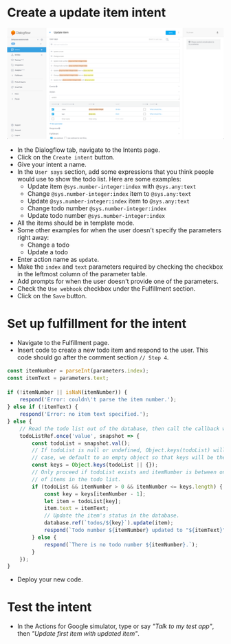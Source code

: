 # Create a update item intent

![](screenshots/04-update-item/04-update-item-intent.png)
- In the Dialogflow tab, navigate to the Intents page.
- Click on the `Create intent` button.
- Give your intent a name.
- In the `User says` section, add some expressions that you think people would use to show the todo list. Here are some examples:
  - Update item `@sys.number-integer:index` with `@sys.any:text`
  - Change `@sys.number-integer:index` item to `@sys.any:text`
  - Update `@sys.number-integer:index` item to `@sys.any:text`
  - Change todo number `@sys.number-integer:index`
  - Update todo number `@sys.number-integer:index`
- All the items should be in template mode.
- Some other examples for when the user doesn't specify the parameters right away:
  - Change a todo
  - Update a todo
- Enter action name as `update`.
- Make the `index` and `text` parameters required by checking the checkbox in the leftmost column of the parameter table.
- Add prompts for when the user doesn't provide one of the parameters.
- Check the `Use webhook` checkbox under the Fulfillment section.
- Click on the `Save` button.

# Set up fulfillment for the intent

- Navigate to the Fulfillment page.
- Insert code to create a new todo item and respond to the user. This code should go after the comment section `// Step 4`.
```js
const itemNumber = parseInt(parameters.index);
const itemText = parameters.text;

if (!itemNumber || isNaN(itemNumber)) {
    respond('Error: couldn\'t parse the item number.');
} else if (!itemText) {
    respond('Error: no item text specified.');
} else {
    // Read the todo list out of the database, then call the callback with the value as argument.
    todoListRef.once('value', snapshot => {
        const todoList = snapshot.val();
        // If todoList is null or undefined, Object.keys(todoList) will throw an error. In this
        // case, we default to an empty object so that keys will be the empty array.
        const keys = Object.keys(todoList || {});
        // Only proceed if todoList exists and itemNumber is between one and the number
        // of items in the todo list.
        if (todoList && itemNumber > 0 && itemNumber <= keys.length) {
            const key = keys[itemNumber - 1];
            let item = todoList[key];
            item.text = itemText;
            // Update the item's status in the database.
            database.ref(`todos/${key}`).update(item);
            respond(`Todo number ${itemNumber} updated to "${itemText}".`);
        } else {
            respond(`There is no todo number ${itemNumber}.`);
        }
    });
}
```
- Deploy your new code.

# Test the intent

- In the Actions for Google simulator, type or say _"Talk to my test app"_, then _"Update first item with updated item"_.
